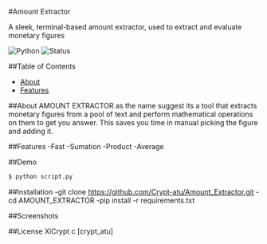#Amount Extractor

A sleek, terminal-based amount extractor, used to extract and evaluate monetary figures

![Python](https://img.shields.io/badge/python-3.10+-green.svg)
![Status](https://img-shields.io/badge/status-active-success)

##Table of Contents
- [About](#about)
- [Features](#features)

##About
AMOUNT EXTRACTOR as the name suggest its a tool that extracts monetary figures from a pool of text and perform mathematical operations on them to get you answer. This saves you time in manual picking the figure and adding it.

##Features
-Fast
-Sumation
-Product
-Average

##Demo
```bash 
$ python script.py
```

##Installation
-git clone https://github.com/Crypt-atu/Amount_Extractor.git
-cd AMOUNT_EXTRACTOR
-pip install -r requirements.txt

##Screenshots



##License
XiCrypt c [crypt_atu]
